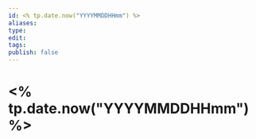 ```yaml
---
id: <% tp.date.now("YYYYMMDDHHmm") %>
aliases:
type: 
edit: 
tags: 
publish: false
---
```

# <% tp.date.now("YYYYMMDDHHmm") %>


